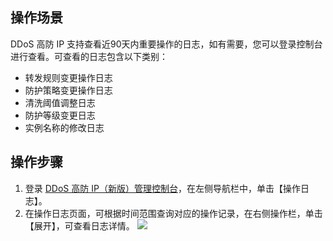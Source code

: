 ## 操作场景
DDoS 高防 IP 支持查看近90天内重要操作的日志，如有需要，您可以登录控制台进行查看。可查看的日志包含以下类别：
- 转发规则变更操作日志
- 防护策略变更操作日志
- 清洗阈值调整日志
- 防护等级变更日志
- 实例名称的修改日志  

## 操作步骤

1. 登录 [DDoS 高防 IP（新版）管理控制台](https://console.cloud.tencent.com/ddos/antiddos-advanced/log)，在左侧导航栏中，单击【操作日志】。
2. 在操作日志页面，可根据时间范围查询对应的操作记录，在右侧操作栏，单击【展开】，可查看日志详情。
![](https://main.qcloudimg.com/raw/ba3f8661714f2bb3fef7dd264215e725.png)
